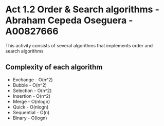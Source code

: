 # Act 1.2 Order & Search algorithms - Abraham Cepeda Oseguera - A00827666
This activity consists of several algorithms that implements order and search algorithms

## Complexity of each algorithm
* Exchange   - O(n^2)
* Bubble     - O(n^2)
* Selection  - O(n^2)
* Insertion  - O(n^2)
* Merge      - O(nlogn)
* Quick      - O(nlogn)
* Sequential - O(n)
* Binary     - O(logn)